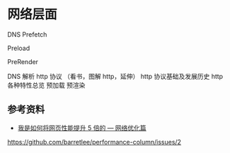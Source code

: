 # 网络层面



DNS Prefetch 

Preload

PreRender

DNS 解析
http 协议 （看书，图解 http，延伸）
http 协议基础及发展历史
http 各种特性总览
预加载 预渲染



## 参考资料

-   [我是如何将网页性能提升 5 倍的 — 网络优化篇](https://mp.weixin.qq.com/s?__biz=Mzg4MTYwMzY1Mw==&mid=2247496572&idx=1&sn=0708a819dd0703bdf7fd472360eacbb6&source=41#wechat_redirect)



https://github.com/barretlee/performance-column/issues/2
